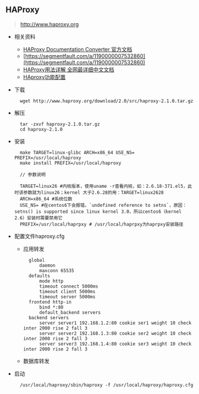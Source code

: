 ## HAProxy
> http://www.haproxy.org

- 相关资料
	- [HAProxy Documentation Converter 官方文档](http://cbonte.github.io/haproxy-dconv/)
	- [https://segmentfault.com/a/1190000007532860](https://segmentfault.com/a/1190000007532860)
	- [HAProxy用法详解 全网最详细中文文档](http://www.ttlsa.com/linux/haproxy-study-tutorial/)
	- [HAproxy功能配置](https://www.jianshu.com/p/8af373981cfe)

- 下载

		wget http://www.haproxy.org/download/2.0/src/haproxy-2.1.0.tar.gz
- 解压

		tar -zxvf haproxy-2.1.0.tar.gz
		cd haproxy-2.1.0
- 安装

		make TARGET=linux-glibc ARCH=x86_64 USE_NS= PREFIX=/usr/local/haproxy
		make install PREFIX=/usr/local/haproxy

		// 参数说明

		TARGET=linux26 #内核版本，使用uname -r查看内核，如：2.6.18-371.el5，此时该参数就为linux26；kernel 大于2.6.28的用：TARGET=linux2628
		ARCH=x86_64 #系统位数
        USE_NS= #在centos6下会报错，`undefined reference to setns`，原因：setns() is supported since linux kernel 3.0，所以centos6（kernel 2.6）安装时需要禁用它
		PREFIX=/usr/local/haprpxy # /usr/local/haprpxy为haprpxy安装路径

- 配置文件haproxy.cfg
	- 应用转发

			global
				daemon
				maxconn 65535
			defaults
				mode http
				timeout connect 5000ms
				timeout client 5000ms
				timeout server 5000ms
			frontend http-in
				bind *:80
				default_backend servers
			backend servers
				server server1 192.168.1.2:80 cookie ser1 weight 10 check inter 2000 rise 2 fall 3
				server server2 192.168.1.3:80 cookie ser2 weight 10 check inter 2000 rise 2 fall 3
				server server3 192.168.1.4:80 cookie ser3 weight 10 check inter 2000 rise 2 fall 3
	- 数据库转发
	
- 启动

		/usr/local/haproxy/sbin/haproxy -f /usr/local/haproxy/haproxy.cfg 